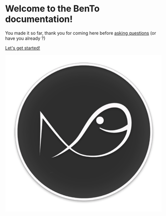 # Welcome to the BenTo documentation!

You made it so far, thank you for coming here before [asking questions](miscellaneous/asking-questions.md) (or have you already ?)

[Let's get started!](getting-started/history-and-philosophy-of-bento.md)

![](.gitbook/assets/icon.png)
